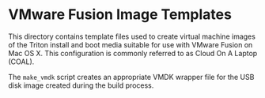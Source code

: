 <!--
    This Source Code Form is subject to the terms of the Mozilla Public
    License, v. 2.0. If a copy of the MPL was not distributed with this
    file, You can obtain one at http://mozilla.org/MPL/2.0/.
-->

<!--
    Copyright 2016 Joyent, Inc.
-->

# VMware Fusion Image Templates

This directory contains template files used to create virtual machine images of
the Triton install and boot media suitable for use with VMware Fusion on Mac OS
X.  This configuration is commonly referred to as Cloud On A Laptop (COAL).

The `make_vmdk` script creates an appropriate VMDK wrapper file for the
USB disk image created during the build process.
